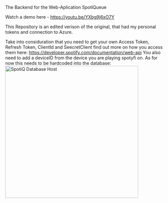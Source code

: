 The Backend for the Web-Aplication SpotiQueue 

Watch a demo here - https://youtu.be/YXbg9j6xO7Y


This Repository is an edited verison of the original, that had my personal tokens and connection to Azure. 

Take into considuration that you need to get your own Access Token, Refresh Token, ClientId and SeecretClient find out more on how you access them here: https://developer.spotify.com/documentation/web-api
You also need to add a deviceID from the device you are playing spotyfi on.
As for now this needs to be hardcoded into the database:
<img width="421" alt="SpotiQ Database Host" src="https://github.com/Cordeliamk/SpotiQ-Backend-Public/assets/123935150/b34c4b8f-ec1d-43f5-8536-005c93d7669f">
